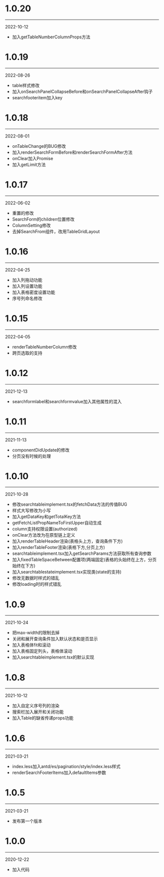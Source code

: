 # 1.0.20

***

2022-10-12

* 加入getTableNumberColumnProps方法

# 1.0.19

***

2022-08-26

* table样式修改
* 加入onSearchPanelCollapseBefore和onSearchPanelCollapseAfter钩子
* searchfooteritem加入key

# 1.0.18

***

2022-08-01

* onTableChange的BUG修改
* 加入renderSearchFormBefore和renderSearchFormAfter方法
* onClear加入Promise
* 加入getLimit方法

# 1.0.17

***

2022-06-02

* 重置的修改
* SearchForm的children位置修改
* ColumnSetting修改
* 去掉SearchFrom组件，改用TableGridLayout

# 1.0.16

***

2022-04-25

* 加入列拖动功能
* 加入列设置功能
* 加入表格密度设置功能
* 序号列命名修改

# 1.0.15

***

2022-04-05

* renderTableNumberColumn修改
* 跨页选取的支持

# 1.0.12

***

2021-12-13

* searchformlabel和searchformvalue加入其他属性的混入

# 1.0.11

***

2021-11-13

* componentDidUpdate的修改
* 分页没有时候的处理

# 1.0.10

***

2021-10-28

* 修改searchtableimplement.tsx的fetchData方法的传值BUG
* 样式大写修改为小写
* 加入getDataKey和getTotalKey方法
* getFetchListPropNameToFirstUpper自动生成
* column支持权限设置(authorized)
* onClear方法改为在原型链上定义
* 加入renderTableHeader渲染(表格头上方，查询条件下方)
* 加入renderTableFooter渲染(表格下方,分页上方)
* searchtableimplement.tsx加入getSearchParams方法获取所有查询参数
* 加入fixedTableSpaceBetween配置项(两端固定(表格的头始终在上方，分页始终在下方)
* 加入searchtablestateimplement.tsx实现类(state的支持)
* 修改无数据时样式的错乱
* 修改loading时的样式错乱

# 1.0.9

***

2021-10-24

* 把max-width的限制去掉
* 关闭和展开查询条件加入默认状态和是否显示
* 加入表格体fit和滚动
* 加入表格固定列头，表格体滚动
* 加入searchtableimplement.tsx的默认实现

# 1.0.8

***

2021-10-12

* 加入自定义序号列的渲染
* 搜索栏加入展开和关闭功能
* 加入Table的缺省传递props功能

# 1.0.6

***

2021-03-21

* index.less加入antd/es/pagination/style/index.less样式
* renderSearchFooterItems加入defaultItems参数

# 1.0.5

***

2021-03-21

* 发布第一个版本

# 1.0.0

***

2020-12-22

* 加入代码

